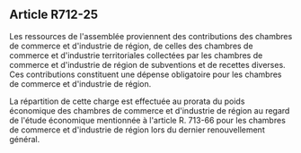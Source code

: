 Article R712-25
----
Les ressources de l'assemblée proviennent des contributions des chambres de
commerce et d'industrie de région, de celles des chambres de commerce et
d'industrie territoriales collectées par les chambres de commerce et d'industrie
de région de subventions et de recettes diverses. Ces contributions constituent
une dépense obligatoire pour les chambres de commerce et d'industrie de région.

La répartition de cette charge est effectuée au prorata du poids économique des
chambres de commerce et d'industrie de région au regard de l'étude économique
mentionnée à l'article R. 713-66 pour les chambres de commerce et d'industrie de
région lors du dernier renouvellement général.
